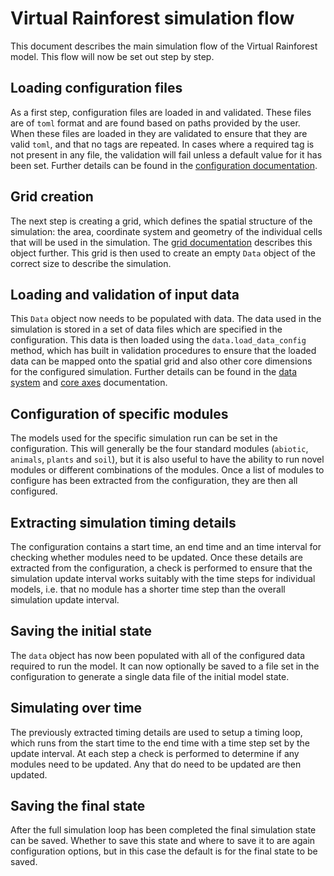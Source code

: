# Virtual Rainforest simulation flow

This document describes the main simulation flow of the Virtual Rainforest model. This
flow will now be set out step by step.

## Loading configuration files

As a first step, configuration files are loaded in and validated. These files are of
`toml` format and are found based on paths provided by the user. When these files are
loaded in they are validated to ensure that they are valid `toml`, and that no tags are
repeated. In cases where a required tag is not present in any file, the validation will
fail unless a default value for it has been set. Further details can be found in the
[configuration documentation](./core/config.md).

## Grid creation

The next step is creating a grid, which defines the spatial structure of the simulation:
the area, coordinate system and geometry of the individual cells that will be used in
the simulation. The [grid documentation](./core/grid.md) describes this object further.
This grid is then used to create an empty `Data` object of the correct size to describe
the simulation.

## Loading and validation of input data

This `Data` object now needs to be populated with data. The data used in the simulation
is stored in a set of data files which are specified in the configuration. This data is
then loaded using the `data.load_data_config` method, which has built in validation
procedures to ensure that the loaded data can be mapped onto the spatial grid and also
other core dimensions for the configured simulation. Further details can be found in the
[data system](./core/data.md) and [core axes](./core/axes.md) documentation.

## Configuration of specific modules

The models used for the specific simulation run can be set in the configuration. This
will generally be the four standard modules (`abiotic`, `animals`, `plants` and `soil`),
but it is also useful to have the ability to run novel modules or different combinations
of the modules. Once a list of modules to configure has been extracted from the
configuration, they are then all configured.

## Extracting simulation timing details

The configuration contains a start time, an end time and an time interval for checking
whether modules need to be updated. Once these details are extracted from the
configuration, a check is performed to ensure that the simulation update interval works
suitably with the time steps for individual models, i.e. that no module has a shorter
time step than the overall simulation update interval.

## Saving the initial state

The `data` object has now been populated with all of the configured data required to run
the model. It can now optionally be saved to a file set in the configuration to generate
a single data file of the initial model state.

## Simulating over time

The previously extracted timing details are used to setup a timing loop, which runs from
the start time to the end time with a time step set by the update interval. At each
step a check is performed to determine if any modules need to be updated. Any that do
need to be updated are then updated.

## Saving the final state

After the full simulation loop has been completed the final simulation state can be
saved. Whether to save this state and where to save it to are again configuration
options, but in this case the default is for the final state to be saved.
